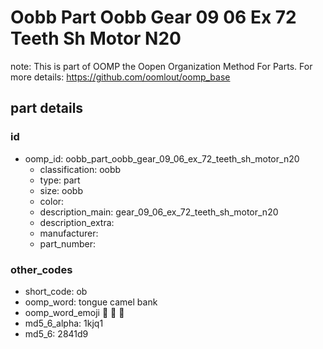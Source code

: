 # Oobb Part Oobb Gear 09 06 Ex 72 Teeth Sh Motor N20  

note: This is part of OOMP the Oopen Organization Method For Parts. For more details: https://github.com/oomlout/oomp_base

##  part details





### id
* oomp_id: oobb_part_oobb_gear_09_06_ex_72_teeth_sh_motor_n20
  * classification: oobb
  * type: part
  * size: oobb
  * color: 
  * description_main: gear_09_06_ex_72_teeth_sh_motor_n20
  * description_extra: 
  * manufacturer: 
  * part_number: 

### other_codes
* short_code: ob
* oomp_word: tongue camel bank
* oomp_word_emoji :tongue: :camel: :bank:
* md5_6_alpha: 1kjq1
* md5_6: 2841d9